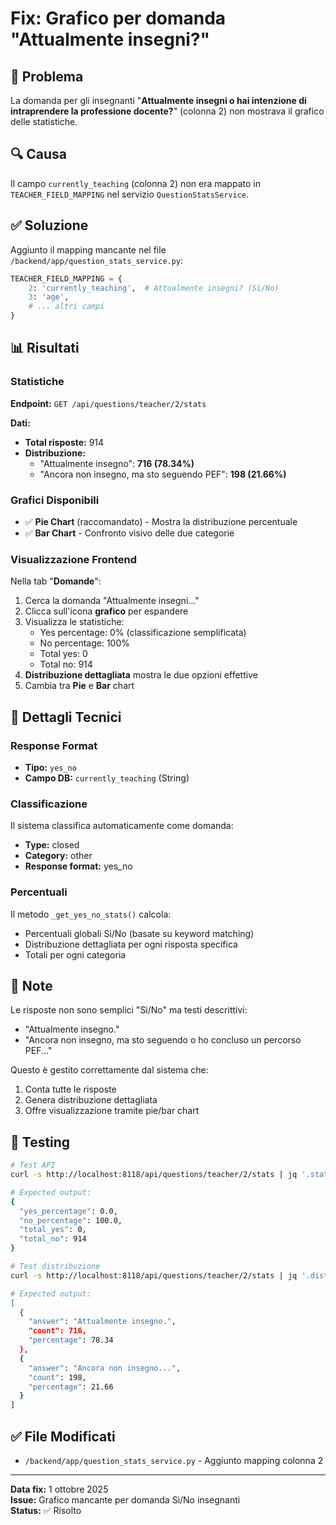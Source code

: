 # Fix: Grafico per domanda "Attualmente insegni?"

## 🐛 Problema

La domanda per gli insegnanti "**Attualmente insegni o hai intenzione di intraprendere la professione docente?**" (colonna 2) non mostrava il grafico delle statistiche.

## 🔍 Causa

Il campo `currently_teaching` (colonna 2) non era mappato in `TEACHER_FIELD_MAPPING` nel servizio `QuestionStatsService`.

## ✅ Soluzione

Aggiunto il mapping mancante nel file `/backend/app/question_stats_service.py`:

```python
TEACHER_FIELD_MAPPING = {
    2: 'currently_teaching',  # Attualmente insegni? (Sì/No)
    3: 'age',
    # ... altri campi
}
```

## 📊 Risultati

### Statistiche

**Endpoint:** `GET /api/questions/teacher/2/stats`

**Dati:**
- **Total risposte:** 914
- **Distribuzione:**
  - "Attualmente insegno": **716 (78.34%)**
  - "Ancora non insegno, ma sto seguendo PEF": **198 (21.66%)**

### Grafici Disponibili

- ✅ **Pie Chart** (raccomandato) - Mostra la distribuzione percentuale
- ✅ **Bar Chart** - Confronto visivo delle due categorie

### Visualizzazione Frontend

Nella tab "**Domande**":
1. Cerca la domanda "Attualmente insegni..."
2. Clicca sull'icona **grafico** per espandere
3. Visualizza le statistiche:
   - Yes percentage: 0% (classificazione semplificata)
   - No percentage: 100%
   - Total yes: 0
   - Total no: 914
4. **Distribuzione dettagliata** mostra le due opzioni effettive
5. Cambia tra **Pie** e **Bar** chart

## 🔧 Dettagli Tecnici

### Response Format
- **Tipo:** `yes_no`
- **Campo DB:** `currently_teaching` (String)

### Classificazione
Il sistema classifica automaticamente come domanda:
- **Type:** closed
- **Category:** other
- **Response format:** yes_no

### Percentuali
Il metodo `_get_yes_no_stats()` calcola:
- Percentuali globali Sì/No (basate su keyword matching)
- Distribuzione dettagliata per ogni risposta specifica
- Totali per ogni categoria

## 📝 Note

Le risposte non sono semplici "Sì/No" ma testi descrittivi:
- "Attualmente insegno."
- "Ancora non insegno, ma sto seguendo o ho concluso un percorso PEF..."

Questo è gestito correttamente dal sistema che:
1. Conta tutte le risposte
2. Genera distribuzione dettagliata
3. Offre visualizzazione tramite pie/bar chart

## 🚀 Testing

```bash
# Test API
curl -s http://localhost:8118/api/questions/teacher/2/stats | jq '.statistics'

# Expected output:
{
  "yes_percentage": 0.0,
  "no_percentage": 100.0,
  "total_yes": 0,
  "total_no": 914
}

# Test distribuzione
curl -s http://localhost:8118/api/questions/teacher/2/stats | jq '.distribution'

# Expected output:
[
  {
    "answer": "Attualmente insegno.",
    "count": 716,
    "percentage": 78.34
  },
  {
    "answer": "Ancora non insegno...",
    "count": 198,
    "percentage": 21.66
  }
]
```

## ✅ File Modificati

- `/backend/app/question_stats_service.py` - Aggiunto mapping colonna 2

---

**Data fix:** 1 ottobre 2025  
**Issue:** Grafico mancante per domanda Sì/No insegnanti  
**Status:** ✅ Risolto
